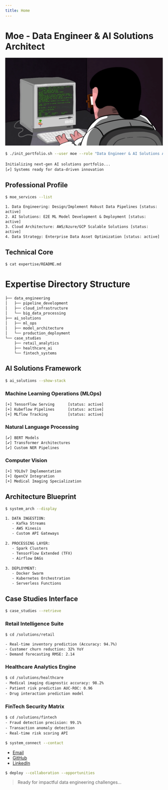 ```yaml
---
title: Home
---
```

# Moe - Data Engineer & AI Solutions Architect

![title](images/uploads/programming.gif)

```bash
$ ./init_portfolio.sh --user moe --role "Data Engineer & AI Solutions Architect"

Initializing next-gen AI solutions portfolio...
[✔] Systems ready for data-driven innovation
```

## Professional Profile

```bash
$ moe_services --list
```

```text
1. Data Engineering: Design/Implement Robust Data Pipelines [status: active]
2. AI Solutions: E2E ML Model Development & Deployment [status: active]
3. Cloud Architecture: AWS/Azure/GCP Scalable Solutions [status: active]
4. Data Strategy: Enterprise Data Asset Optimization [status: active]
```

## Technical Core

```bash
$ cat expertise/README.md
```

# Expertise Directory Structure
```text
├── data_engineering
│   ├── pipeline_development
│   ├── cloud_infrastructure
│   └── big_data_processing
├── ai_solutions
│   ├── ml_ops
│   ├── model_architecture
│   └── production_deployment
└── case_studies
    ├── retail_analytics
    ├── healthcare_ai
    └── fintech_systems
```

## AI Solutions Framework

```bash
$ ai_solutions --show-stack
```

### Machine Learning Operations (MLOps)

```text
[+] TensorFlow Serving      [status: active]
[+] Kubeflow Pipelines      [status: active]
[+] MLflow Tracking         [status: active]
```

### Natural Language Processing

```text
[✔] BERT Models
[✔] Transformer Architectures
[✔] Custom NER Pipelines
```

### Computer Vision

```text
[+] YOLOv7 Implementation
[+] OpenCV Integration
[+] Medical Imaging Specialization
```

## Architecture Blueprint

```bash
$ system_arch --display
```

```text
1. DATA INGESTION:
   - Kafka Streams
   - AWS Kinesis
   - Custom API Gateways

2. PROCESSING LAYER:
   - Spark Clusters
   - TensorFlow Extended (TFX)
   - Airflow DAGs

3. DEPLOYMENT:
   - Docker Swarm
   - Kubernetes Orchestration
   - Serverless Functions
```

## Case Studies Interface

```bash
$ case_studies --retrieve
```

### Retail Intelligence Suite

```bash
$ cd /solutions/retail
```

```text
- Real-time inventory prediction (Accuracy: 94.7%)
- Customer churn reduction: 32% YoY
- Demand forecasting RMSE: 2.14
```

### Healthcare Analytics Engine

```bash
$ cd /solutions/healthcare
- Medical imaging diagnostic accuracy: 98.2%
- Patient risk prediction AUC-ROC: 0.96
- Drug interaction prediction model
```

### FinTech Security Matrix

```bash
$ cd /solutions/fintech
- Fraud detection precision: 99.1%
- Transaction anomaly detection
- Real-time risk scoring API
```

```bash
$ system_connect --contact
```

- [Email](mailto:moe.elamrani@gmail.com)
- [GitHub](https://github.com/lostfsoul)
- [LinkedIn](https://ma.linkedin.com/in/moe-el-amrani)


```bash
$ deploy --collaboration --opportunities
```

>Ready for impactful data engineering challenges...
